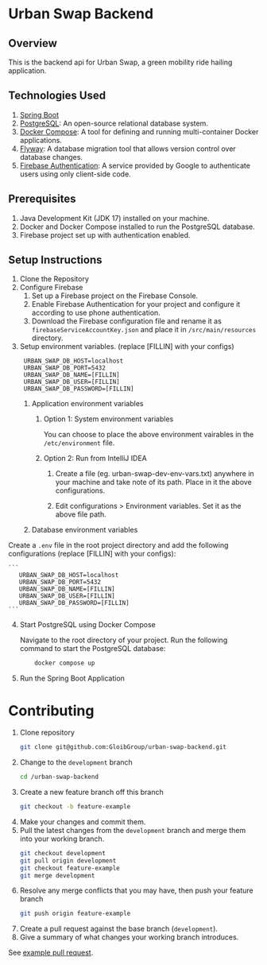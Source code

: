 # Urban Swap Backend

## Overview

This is the backend api for Urban Swap, a green mobility ride hailing application.

## Technologies Used

1. [Spring Boot](https://spring.io/projects/spring-boot) 
2. [PostgreSQL](https://www.postgresql.org/docs/): An open-source relational database system.
3. [Docker Compose](https://docs.docker.com/compose/): A tool for defining and running multi-container Docker applications.
4. [Flyway](https://flywaydb.org/): A database migration tool that allows version control over database changes.
5. [Firebase Authentication](https://firebase.google.com/docs/auth): A service provided by Google to authenticate users using only client-side code.

## Prerequisites

1. Java Development Kit (JDK 17) installed on your machine.
2. Docker and Docker Compose installed to run the PostgreSQL database.
3. Firebase project set up with authentication enabled.

## Setup Instructions

1. Clone the Repository
2. Configure Firebase
   1. Set up a Firebase project on the Firebase Console. 
   2. Enable Firebase Authentication for your project and configure it according to use phone authentication. 
   3. Download the Firebase configuration file and rename it as `firebaseServiceAccountKey.json` and place it in `/src/main/resources` directory.
3. Setup environment variables. (replace [FILLIN] with your configs)
   ```
    URBAN_SWAP_DB_HOST=localhost
    URBAN_SWAP_DB_PORT=5432
    URBAN_SWAP_DB_NAME=[FILLIN]
    URBAN_SWAP_DB_USER=[FILLIN]
    URBAN_SWAP_DB_PASSWORD=[FILLIN]
   ```
      1. Application environment variables 
         1. Option 1: System environment variables
   
              You can choose to place the above environment vairables in the `/etc/environment` file. 
   
         2. Option 2: Run from IntelliJ IDEA 
         
            1. Create a file (eg. urban-swap-dev-env-vars.txt) anywhere in your machine and take note of its path. Place in it the above configurations.
            
            2. Edit configurations > Environment variables. Set it as the above file path.
            
      2. Database environment variables 
         
Create a `.env` file in the root project directory and add the following configurations (replace [FILLIN] with your configs):

    ```
       URBAN_SWAP_DB_HOST=localhost
       URBAN_SWAP_DB_PORT=5432
       URBAN_SWAP_DB_NAME=[FILLIN]
       URBAN_SWAP_DB_USER=[FILLIN]
       URBAN_SWAP_DB_PASSWORD=[FILLIN]
    ```

4. Start PostgreSQL using Docker Compose

    Navigate to the root directory of your project.
    Run the following command to start the PostgreSQL database:
    ```bash
        docker compose up
    ```

5. Run the Spring Boot Application

#  Contributing
1. Clone repository
    ```bash
    git clone git@github.com:GloibGroup/urban-swap-backend.git
    ```
2. Change to the `development` branch
    ```bash
    cd /urban-swap-backend
    ```
3. Create a new feature branch off this branch
    ```bash
    git checkout -b feature-example
    ```
4. Make your changes and commit them.
5. Pull the latest changes from the `development` branch and merge them into your working branch.
    ```bash
    git checkout development
    git pull origin development
    git checkout feature-example
    git merge development
    ```
6. Resolve any merge conflicts that you may have, then push your feature branch
    ```bash
    git push origin feature-example
    ```
7. Create a pull request against the base branch (`development`).
8. Give a summary of what changes your working branch introduces. 

See [example pull request](https://github.com/GloibGroup/urban-swap-backend/pull/2).
